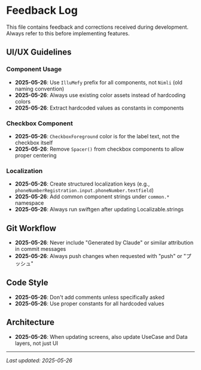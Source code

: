 # Feedback Log

This file contains feedback and corrections received during development. Always refer to this before implementing features.

## UI/UX Guidelines

### Component Usage
- **2025-05-26**: Use `IlluMefy` prefix for all components, not `Nimli` (old naming convention)
- **2025-05-26**: Always use existing color assets instead of hardcoding colors
- **2025-05-26**: Extract hardcoded values as constants in components

### Checkbox Component
- **2025-05-26**: `CheckboxForeground` color is for the label text, not the checkbox itself
- **2025-05-26**: Remove `Spacer()` from checkbox components to allow proper centering

### Localization
- **2025-05-26**: Create structured localization keys (e.g., `phoneNumberRegistration.input.phoneNumber.textfield`)
- **2025-05-26**: Add common component strings under `common.*` namespace
- **2025-05-26**: Always run swiftgen after updating Localizable.strings

## Git Workflow
- **2025-05-26**: Never include "Generated by Claude" or similar attribution in commit messages
- **2025-05-26**: Always push changes when requested with "push" or "プッシュ"

## Code Style
- **2025-05-26**: Don't add comments unless specifically asked
- **2025-05-26**: Use proper constants for all hardcoded values

## Architecture
- **2025-05-26**: When updating screens, also update UseCase and Data layers, not just UI

---

*Last updated: 2025-05-26*